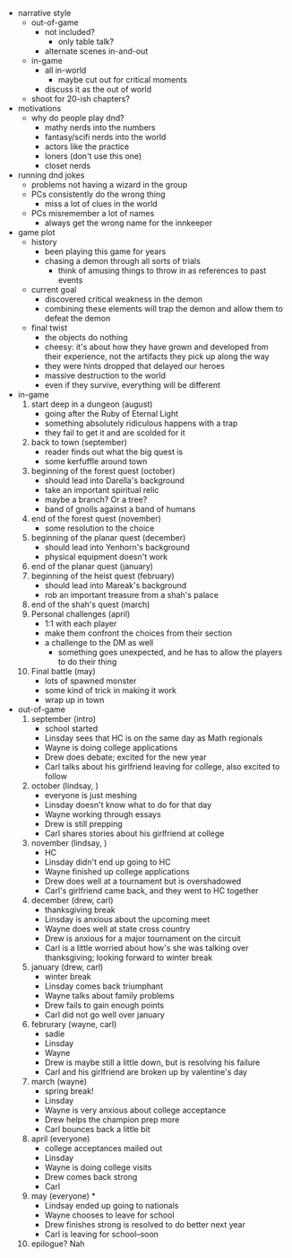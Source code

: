 * narrative style
	* out-of-game
		* not included?
			* only table talk?
		* alternate scenes in-and-out
	* in-game
		* all in-world
			* maybe cut out for critical moments
		* discuss it as the out of world
	* shoot for 20-ish chapters?
* motivations
	* why do people play dnd?
		* mathy nerds into the numbers
		* fantasy/scifi nerds into the world
		* actors like the practice
		* loners (don't use this one)
		* closet nerds
* running dnd jokes
	* problems not having a wizard in the group
	* PCs consistently do the wrong thing
		* miss a lot of clues in the world
	* PCs misremember a lot of names
		* always get the wrong name for the innkeeper
* game plot
	* history
		* been playing this game for years
		* chasing a demon through all sorts of trials
			* think of amusing things to throw in as references to past events
	* current goal
		* discovered critical weakness in the demon
		* combining these elements will trap the demon and allow them to defeat the demon
	* final twist
		* the objects do nothing
		* cheesy: it's about how they have grown and developed from their experience, not the artifacts they pick up along the way
		* they were hints dropped that delayed our heroes
		* massive destruction to the world
		* even if they survive, everything will be different
* in-game
	1. start deep in a dungeon (august)
		* going after the Ruby of Eternal Light
		* something absolutely ridiculous happens with a trap
		* they fail to get it and are scolded for it
	2. back to town (september)
		* reader finds out what the big quest is
		* some kerfuffle around town
	3. beginning of the forest quest (october)
		* should lead into Darella's background
		* take an important spiritual relic
		* maybe a branch? Or a tree? 
		* band of gnolls against a band of humans
	4. end of the forest quest (november)
		* some resolution to the choice
	5. beginning of the planar quest (december)
		* should lead into Yenhorn's background
		* physical equipment doesn't work
	6. end of the planar quest (january)
	7. beginning of the heist quest (february)
		* should lead into Mareak's background
		* rob an important treasure from a shah's palace
	8. end of the shah's quest (march)
	9. Personal challenges (april)
		* 1:1 with each player
		* make them confront the choices from their section
		* a challenge to the DM as well
			* something goes unexpected, and he has to allow the players to do their thing
	10. Final battle (may)
		* lots of spawned monster
		* some kind of trick in making it work
		* wrap up in town
* out-of-game
	1. september (intro)
		* school started
		* Linsday sees that HC is on the same day as Math regionals
		* Wayne is doing college applications
		* Drew does debate; excited for the new year
		* Carl talks about his girlfriend leaving for college, also excited to follow
	2. october (lindsay, )
		* everyone is just meshing
		* Linsday doesn't know what to do for that day
		* Wayne working through essays
		* Drew is still prepping
		* Carl shares stories about his girlfriend at college
	3. november (lindsay, )
		* HC
		* Linsday didn't end up going to HC 
		* Wayne finished up college applications
		* Drew does well at a tournament but is overshadowed
		* Carl's girlfriend came back, and they went to HC together
	4. december (drew, carl)
		* thanksgiving break
		* Linsday is anxious about the upcoming meet
		* Wayne does well at state cross country
		* Drew is anxious for a major tournament on the circuit
		* Carl is a little worried about how's she was talking over thanksgiving; looking forward to winter break
	5. january (drew, carl)
		* winter break
		* Linsday comes back triumphant
		* Wayne talks about family problems
		* Drew fails to gain enough points
		* Carl did not go well over january
	6. februrary (wayne, carl)
		* sadie
		* Linsday
		* Wayne
		* Drew is maybe still a little down, but is resolving his failure
		* Carl and his girlfriend are broken up by valentine's day
	7. march (wayne)
		* spring break!
		* Linsday
		* Wayne is very anxious about college acceptance
		* Drew helps the champion prep more
		* Carl bounces back a little bit
	8. april (everyone)
		* college acceptances mailed out
		* Linsday
		* Wayne is doing college visits
		* Drew comes back strong
		* Carl
	9. may (everyone)
		* 
		* Lindsay ended up going to nationals
		* Wayne chooses to leave for school
		* Drew finishes strong is resolved to do better next year
		* Carl is leaving for school–soon
	10. epilogue? Nah
